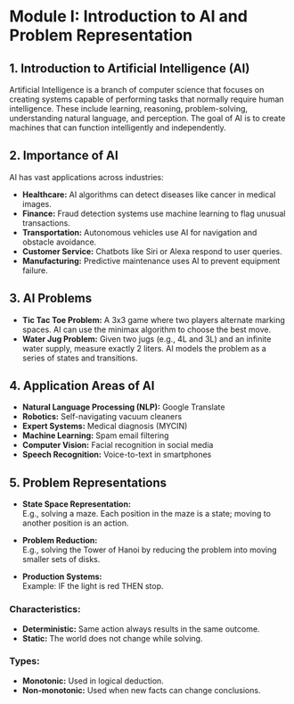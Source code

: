 # Module I: Introduction to AI and Problem Representation

## 1. Introduction to Artificial Intelligence (AI)
Artificial Intelligence is a branch of computer science that focuses on creating systems capable of performing tasks that normally require human intelligence. These include learning, reasoning, problem-solving, understanding natural language, and perception. The goal of AI is to create machines that can function intelligently and independently.

## 2. Importance of AI
AI has vast applications across industries:
- **Healthcare:** AI algorithms can detect diseases like cancer in medical images.
- **Finance:** Fraud detection systems use machine learning to flag unusual transactions.
- **Transportation:** Autonomous vehicles use AI for navigation and obstacle avoidance.
- **Customer Service:** Chatbots like Siri or Alexa respond to user queries.
- **Manufacturing:** Predictive maintenance uses AI to prevent equipment failure.

## 3. AI Problems
- **Tic Tac Toe Problem:** A 3x3 game where two players alternate marking spaces. AI can use the minimax algorithm to choose the best move.
- **Water Jug Problem:** Given two jugs (e.g., 4L and 3L) and an infinite water supply, measure exactly 2 liters. AI models the problem as a series of states and transitions.

## 4. Application Areas of AI
- **Natural Language Processing (NLP):** Google Translate
- **Robotics:** Self-navigating vacuum cleaners
- **Expert Systems:** Medical diagnosis (MYCIN)
- **Machine Learning:** Spam email filtering
- **Computer Vision:** Facial recognition in social media
- **Speech Recognition:** Voice-to-text in smartphones

## 5. Problem Representations
- **State Space Representation:**  
  E.g., solving a maze. Each position in the maze is a state; moving to another position is an action.

- **Problem Reduction:**  
  E.g., solving the Tower of Hanoi by reducing the problem into moving smaller sets of disks.

- **Production Systems:**  
  Example: IF the light is red THEN stop.

### Characteristics:
- **Deterministic:** Same action always results in the same outcome.
- **Static:** The world does not change while solving.

### Types:
- **Monotonic:** Used in logical deduction.
- **Non-monotonic:** Used when new facts can change conclusions.
